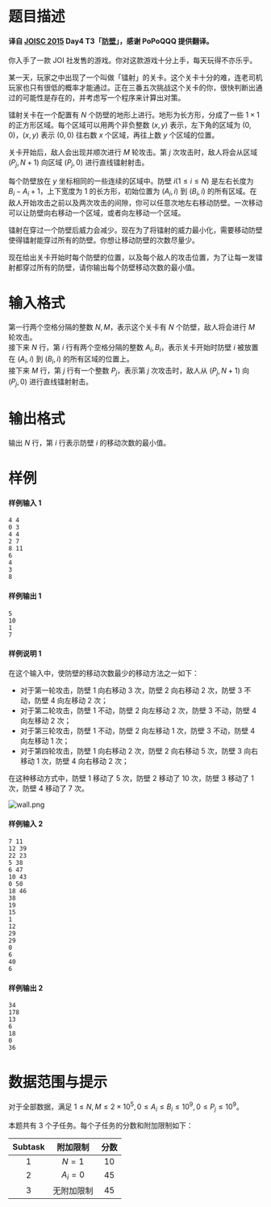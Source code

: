 
# 题目描述

#### 译自 [JOISC 2015](https://www.ioi-jp.org/camp/2015/2015-sp-tasks/index.html) Day4 T3「[防壁](https://www.ioi-jp.org/camp/2015/2015-sp-tasks/2015-sp-d4.pdf)」，感谢 PoPoQQQ 提供翻译。

你入手了一款 JOI 社发售的游戏。你对这款游戏十分上手，每天玩得不亦乐乎。

某一天，玩家之中出现了一个叫做「镭射」的关卡。这个关卡十分的难，连老司机玩家也只有很低的概率才能通过。正在三番五次挑战这个关卡的你，很快判断出通过的可能性是存在的，并考虑写一个程序来计算出对策。

镭射关卡在一个配置有 $N$ 个防壁的地形上进行。地形为长方形，分成了一些 $1\times 1$ 的正方形区域。每个区域可以用两个非负整数 $(x,y)$ 表示，左下角的区域为 $(0,0)$，$(x,y)$ 表示 $(0,0)$ 往右数 $x$ 个区域，再往上数 $y$ 个区域的位置。

关卡开始后，敌人会出现并顺次进行 $M$ 轮攻击。第 $j$ 次攻击时，敌人将会从区域 $(P_j,N+1)$ 向区域 $(P_j,0)$ 进行直线镭射射击。

每个防壁放在 $y$ 坐标相同的一些连续的区域中。防壁 $i(1\le i\le N)$ 是左右长度为 $B_i-A_i+1$，上下宽度为 $1$ 的长方形，初始位置为 $(A_i,i)$ 到 $(B_i,i)$ 的所有区域。在敌人开始攻击之前以及两次攻击的间隙，你可以任意次地左右移动防壁。一次移动可以让防壁向右移动一个区域，或者向左移动一个区域。

镭射在穿过一个防壁后威力会减少。现在为了将镭射的威力最小化，需要移动防壁使得镭射能穿过所有的防壁。你想让移动防壁的次数尽量少。

现在给出关卡开始时每个防壁的位置，以及每个敌人的攻击位置，为了让每一发镭射都穿过所有的防壁，请你输出每个防壁移动次数的最小值。

# 输入格式

第一行两个空格分隔的整数 $N,M$，表示这个关卡有 $N$ 个防壁，敌人将会进行 $M$ 轮攻击。  
接下来 $N$ 行，第 $i$ 行有两个空格分隔的整数 $A_i,B_i$，表示关卡开始时防壁 $i$ 被放置在 $(A_i,i)$ 到 $(B_i,i)$ 的所有区域的位置上。  
接下来 $M$ 行，第 $j$ 行有一个整数 $P_j$，表示第 $j$ 次攻击时，敌人从 $(P_j,N+1)$ 向 $(P_j,0)$ 进行直线镭射射击。

# 输出格式

输出 $N$ 行，第 $i$ 行表示防壁 $i$ 的移动次数的最小值。

# 样例

#### 样例输入 1
```plain
4 4
0 3
4 4
2 7
8 11
6
4
3
8
```
#### 样例输出 1
```plain
5
10
1
7
```
#### 样例说明 1
在这个输入中，使防壁的移动次数最少的移动方法之一如下：
- 对于第一轮攻击，防壁 $1$ 向右移动 $3$ 次，防壁 $2$ 向右移动 $2$ 次，防壁 $3$ 不动，防壁 $4$ 向左移动 $2$ 次；
- 对于第二轮攻击，防壁 $1$ 不动，防壁 $2$ 向左移动 $2$ 次，防壁 $3$ 不动，防壁 $4$ 向左移动 $2$ 次；
- 对于第三轮攻击，防壁 $1$ 不动，防壁 $2$ 向左移动 $1$ 次，防壁 $3$ 不动，防壁 $4$ 向左移动 $1$ 次；
- 对于第四轮攻击，防壁 $1$ 向右移动 $2$ 次，防壁 $2$ 向右移动 $5$ 次，防壁 $3$ 向右移动 $1$ 次，防壁 $4$ 向右移动 $2$ 次；

在这种移动方式中，防壁 $1$ 移动了 $5$ 次，防壁 $2$ 移动了 $10$ 次，防壁 $3$ 移动了 $1$ 次，防壁 $4$ 移动了 $7$ 次。

![wall.png](https://i.loli.net/2018/12/10/5c0ddbb8d0e8b.png)

#### 样例输入 2
```plain
7 11
12 39
22 23
5 38
6 47
10 43
0 50
18 46
38
19
15
1
12
29
29
0
6
40
6
```
#### 样例输出 2
```plain
34
178
13
6
18
0
36
```

# 数据范围与提示

对于全部数据，满足 $1\le N,M\le 2\times 10^5,0\le A_i\le B_i\le 10^9,0\le P_j\le 10^9$。

本题共有 $3$ 个子任务。每个子任务的分数和附加限制如下：

| Subtask |  附加限制  | 分数 |
| :-----: | :--------: | :--: |
|    $1$    |    $N=1$     | $10$ |
|    $2$    |  $A_i=0$   | $45$ |
|   $3$   | 无附加限制 | $45$ |



